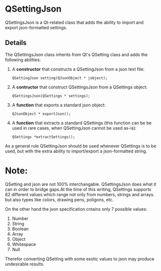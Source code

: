 # QSettingJson

QSettingsJson is a Qt-related class that adds the ability to import and export json-formatted settings.

## Details

The QSettingsJson class inherits from Qt's QSetting class and adds the following abilities:

1. A **constructor** that constructs a QSettingJson from a json text file:
    ```lang c++
    QSettingJson setting(QJsonObject * jobject);
    ```
2. A **contructor** that construct QSettingsJson from a QSettings object:
    ```lang cpp
    QSettingsJson(QSettings * settings);
    ```
3. A **function** that exports a standard json object:
    ```lang c++
    QJsonObject * exportJson();
    ```
4. A **function** that extracts a standard QSettings (this function can be be used in rare cases, when QSettingJson cannot be used as-is):
    ```lang c++
    QSettings *extractSettings();
    ```
    
As a general rule QSettingJson should be used whenever QSettings is to be used, but with the extra ability to import/export a json-formatted string.

# Note:

QSetting and json are not 100% interchangable. QSettingsJson does what it can in order to bridge gaps.At the time of this writing, QSettings supports 82 different values which range not only from numbers, strings and arrays. but also types like colors, drawing pens, poligons, etc.

On the other hand the json specification cntains only 7 possible values:
1. Number 
2. String 
3. Boolean 
4. Array 
5. Object 
6. Whitespace
7. Null

Therefor converting QSetting with some exotic values to json may produce undesirable results.